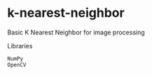# k-nearest-neighbor
Basic K Nearest Neighbor for image processing

Libraries
    
    NumPy
    OpenCV
